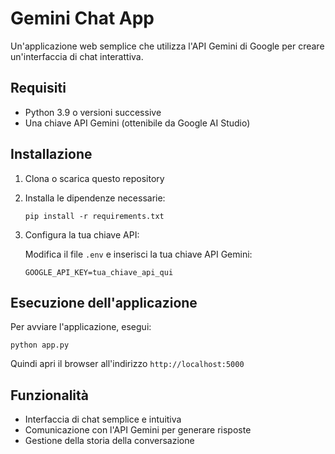# Gemini Chat App

Un'applicazione web semplice che utilizza l'API Gemini di Google per creare un'interfaccia di chat interattiva.

## Requisiti

- Python 3.9 o versioni successive
- Una chiave API Gemini (ottenibile da Google AI Studio)

## Installazione

1. Clona o scarica questo repository

2. Installa le dipendenze necessarie:

   ```
   pip install -r requirements.txt
   ```

3. Configura la tua chiave API:

   Modifica il file `.env` e inserisci la tua chiave API Gemini:
   ```
   GOOGLE_API_KEY=tua_chiave_api_qui
   ```

## Esecuzione dell'applicazione

Per avviare l'applicazione, esegui:

```
python app.py
```

Quindi apri il browser all'indirizzo `http://localhost:5000`

## Funzionalità

- Interfaccia di chat semplice e intuitiva
- Comunicazione con l'API Gemini per generare risposte
- Gestione della storia della conversazione
